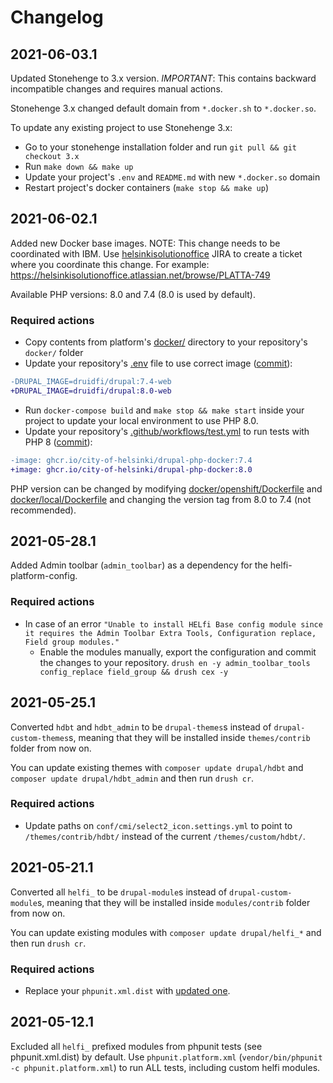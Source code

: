 # Changelog

## 2021-06-03.1

Updated Stonehenge to 3.x version. *IMPORTANT*: This contains backward incompatible changes and requires manual actions.

Stonehenge 3.x changed default domain from `*.docker.sh` to `*.docker.so`.

To update any existing project to use Stonehenge 3.x:

- Go to your stonehenge installation folder and run `git pull && git checkout 3.x`
- Run `make down && make up`
- Update your project's `.env` and `README.md` with new `*.docker.so` domain
- Restart project's docker containers (`make stop && make up`)

## 2021-06-02.1

Added new Docker base images. NOTE: This change needs to be coordinated with IBM. Use [helsinkisolutionoffice](https://helsinkisolutionoffice.atlassian.net/secure/RapidBoard.jspa?rapidView=167) JIRA to create a ticket where you coordinate this change. For example: https://helsinkisolutionoffice.atlassian.net/browse/PLATTA-749

Available PHP versions: 8.0 and 7.4 (8.0 is used by default).

### Required actions
- Copy contents from platform's [docker/](docker/) directory to your repository's `docker/` folder
- Update your repository's [.env](.env) file to use correct image ([commit](https://github.com/City-of-Helsinki/drupal-helfi-platform/commit/29cc264c7c1521e94618c6afa84f628f3f9bc442)):
```diff
-DRUPAL_IMAGE=druidfi/drupal:7.4-web
+DRUPAL_IMAGE=druidfi/drupal:8.0-web
```
- Run `docker-compose build` and `make stop && make start` inside your project to update your local environment to use PHP 8.0.
- Update your repository's [.github/workflows/test.yml](.github/workflows/test.yml.dist) to run tests with PHP 8 ([commit](https://github.com/City-of-Helsinki/drupal-helfi-platform/commit/b85f16d7b8880dd4d2fe550bd7958308d408edfe)):
```diff
-image: ghcr.io/city-of-helsinki/drupal-php-docker:7.4
+image: ghcr.io/city-of-helsinki/drupal-php-docker:8.0
```

PHP version can be changed by modifying [docker/openshift/Dockerfile](docker/openshift/Dockerfile) and [docker/local/Dockerfile](docker/local/Dockerfile) and changing the version tag from 8.0 to 7.4 (not recommended).

## 2021-05-28.1

Added Admin toolbar (`admin_toolbar`) as a dependency for the helfi-platform-config.

### Required actions
- In case of an error `"Unable to install HELfi Base config module since it requires the Admin Toolbar Extra Tools, Configuration replace, Field group modules."`
    - Enable the modules manually, export the configuration and commit the changes to your repository. `drush en -y admin_toolbar_tools config_replace field_group && drush cex -y`

## 2021-05-25.1

Converted `hdbt` and `hdbt_admin` to be `drupal-themes`s instead of `drupal-custom-themes`s, meaning that they will be installed inside `themes/contrib` folder from now on.

You can update existing themes with `composer update drupal/hdbt` and `composer update drupal/hdbt_admin` and then run `drush cr`.

### Required actions
- Update paths on `conf/cmi/select2_icon.settings.yml` to point to `/themes/contrib/hdbt/` instead of the current `/themes/custom/hdbt/`.

## 2021-05-21.1

Converted all `helfi_` to be `drupal-module`s instead of `drupal-custom-module`s, meaning that they will be installed inside `modules/contrib` folder from now on.

You can update existing modules with `composer update drupal/helfi_*` and then run `drush cr`.

### Required actions
- Replace your `phpunit.xml.dist` with [updated one](https://github.com/City-of-Helsinki/drupal-helfi-platform/commit/593b4f767bc903831a59bd732d550e7f909f7b21#diff-e35810879ec42bdd81797b3ccb72f6de28a8b4a0e3bfdba43183e133e866b892).

## 2021-05-12.1

Excluded all `helfi_` prefixed modules from phpunit tests (see phpunit.xml.dist) by default. Use `phpunit.platform.xml` (`vendor/bin/phpunit -c phpunit.platform.xml`) to run ALL tests, including custom helfi modules.
